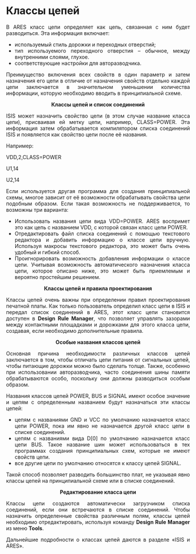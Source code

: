 # Классы цепей

<div style="text-align:justify;">
<p>В ARES класс цепи определяет как цепь, связанная с ним будет разводиться. Эта информация включает:</p>
<ul>
<li>используемый стиль дорожки и переходных отверстий;</li>
<li>тип используемого переходного отверстия – обычное, между внутренними слоями, глухое.</li>
<li>соответствующие настройки для авторазводчика.</li>
</ul>
<p>Преимущество включения всех свойств в один параметр и затем назначения его цепи в отличие от назначения свойств отдельно каждой цепи заключается в значительном уменьшении количества информации, которую необходимо вводить в принципиальной схеме.</p>
<center><strong>Классы цепей и список соединений</strong></center>
<p>ISIS может назначить свойство цепи (в этом случае название класса цепи), присваивая ей метку цепи, например, CLASS=POWER. Эта информация затем обрабатывается компилятором списка соединений ISIS и появляется как свойство цепи после её названия.</p>
<p>Например:</p>
<p>VDD,2,CLASS=POWER </p>
<p>U1,14 </p>
<p>U2,14</p>
<p>Если используется другая программа для создания принципиальной схемы, многое зависит от её возможности обрабатывать свойства цепи подобным образом. Если такая возможность не поддерживается, то возможны три варианта:</p>

<ul>
	<li>Использовать названия цепи вида VDD=POWER. ARES воспримет это как цепь с названием VDD, с которой связан класс цепи POWER.</li>
	<li>Отредактировать файл списка соединений с помощью текстового редактора и добавить информацию о классе цепи вручную. Используя макросы текстового редактора, это может быть очень удобный и гибкий способ.</li>
	<li>Проигнорировать возможность добавления информации о классе цепи. Учитывая возможность автоматического назначения класса цепи, которое описано ниже, это может быть приемлемым и вероятно простейшим решением.</li>
</ul>
<center><strong>Классы цепей и правила проектирования</strong></center>
<p>Классы цепей очень важны при определении правил проектирования печатной платы. Как только пользователь определил класс цепи в ISIS и передал список соединений в ARES, этот класс цепи становится доступен в <strong>Design Rule Manager</strong>, что позволяет управлять зазорами между контактными площадками и дорожками для этого класса цепи, создавая, если необходимо дополнительные правила.</p>
<center><strong>Особые названия классов цепей</strong></center>
<p>Основная причина необходимости различных классов цепей заключается в том, чтобы отличать цепи питания от сигнальных цепей, чтобы питающие дорожки можно было сделать толще. Также, особенно при использовании авторазводчика, часто соединения шины памяти обрабатываются особо, поскольку они должны разводиться особым образом.</p>
<p>Названия классов цепей POWER, BUS и SIGNAL имеют особое значение и цепям с определенным названием будут назначаться эти классы цепей:</p>
<ul>
	<li>цепям с названиями GND и VCC по умолчанию назначается класс цепи POWER, пока им явно не назначается другой класс цепи в списке соединений.</li>
	<li>цепям с названиями вида D[0] по умолчанию назначается класс цепи BUS. Такое название шин может использоваться в тех программах создания принципиальных схем, которые не имеют свойств цепи.</li>
	<li>все другие цепи по умолчанию относятся к классу цепей SIGNAL.</li>
</ul>
<p>Такой способ позволяет разводить большинство плат, не указывая явно классы цепей на принципиальной схеме или в списке соединений.</p>
<center><strong>Редактирование класса цепи</strong></center>
<p>Классы цепи создаются автоматически загрузчиком списка соединений, если они встречаются в списке соединений. Чтобы назначить определенные свойства различным полям, классы цепей необходимо отредактировать, используя команду <strong>Design Rule Manager</strong> из меню <strong>Tools</strong>.</p>
<p>Дальнейшие подробности о классах цепей даются в разделе «ISIS и ARES».</p>

</div>
